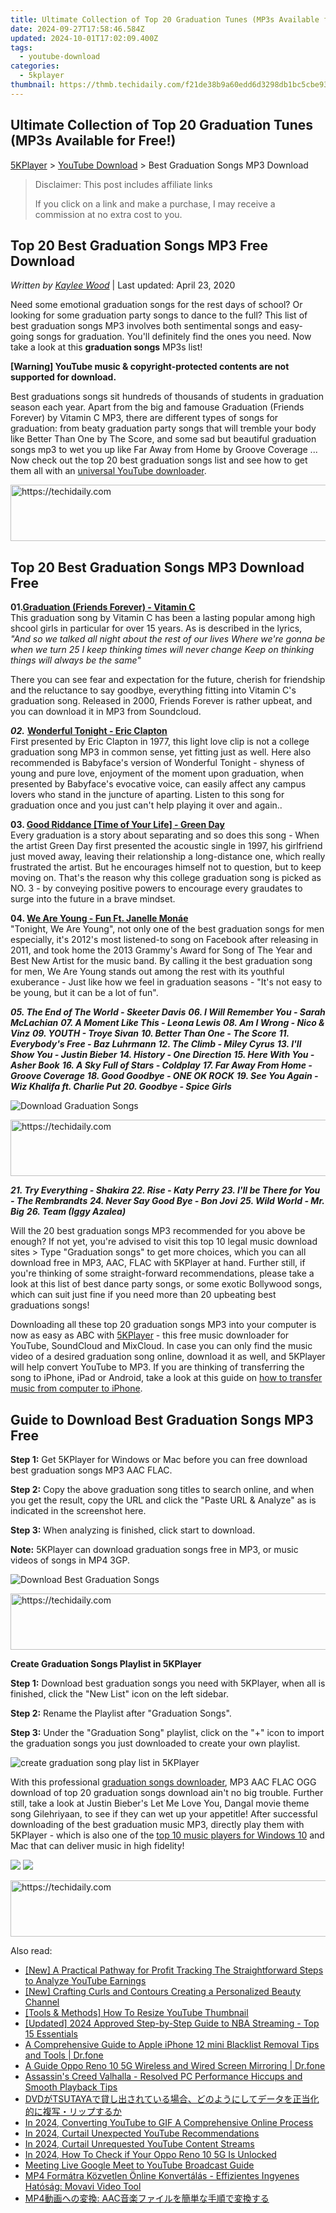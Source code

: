 ```yaml
---
title: Ultimate Collection of Top 20 Graduation Tunes (MP3s Available for Free!)
date: 2024-09-27T17:58:46.584Z
updated: 2024-10-01T17:02:09.400Z
tags:
  - youtube-download
categories:
  - 5kplayer
thumbnail: https://thmb.techidaily.com/f21de38b9a60edd6d3298db1bc5cbe93a61c6bb2511c6882fb283e99f7aa6165.jpg
---
```


## Ultimate Collection of Top 20 Graduation Tunes (MP3s Available for Free!)

[5KPlayer](https://tools.techidaily.com/5kplayer/products/) \> [YouTube Download](https://tools.techidaily.com/5kplayer/youtube-download/) \> Best Graduation Songs MP3 Download

>  Disclaimer: This post includes affiliate links
>
>  If you click on a link and make a purchase, I may receive a commission at no extra cost to you.
>

## Top 20 Best Graduation Songs MP3 Free Download

 _Written by [Kaylee Wood](https://www.quora.com/profile/Amanda-Hu-21)_ | Last updated: April 23, 2020 

Need some emotional graduation songs for the rest days of school? Or looking for some graduation party songs to dance to the full? This list of best graduation songs MP3 involves both sentimental songs and easy-going songs for graduation. You'll definitely find the ones you need. Now take a look at this **graduation songs** MP3s list!

**\[Warning\] YouTube music & copyright-protected contents are not supported for download.**

Best graduations songs sit hundreds of thousands of students in graduation season each year. Apart from the big and famouse Graduation (Friends Forever) by Vitamin C MP3, there are different types of songs for graduation: from beaty graduation party songs that will tremble your body like Better Than One by The Score, and some sad but beautiful graduation songs mp3 to wet you up like Far Away from Home by Groove Coverage ... Now check out the top 20 best graduation songs list and see how to get them all with an [universal YouTube downloader](https://tools.techidaily.com/5kplayer/youtube-download/). 

<!-- affiliate ads begin -->
<a href="https://appsumo.8odi.net/c/5597632/2082533/7443" target="_top" id="2082533">
  <img src="//a.impactradius-go.com/display-ad/7443-2082533" border="0" alt="https://techidaily.com" width="728" height="90"/>
</a>
<img height="0" width="0" src="https://appsumo.8odi.net/i/5597632/2082533/7443" style="position:absolute;visibility:hidden;" border="0" />
<!-- affiliate ads end -->

## Top 20 Best Graduation Songs MP3 Download Free

**01.[Graduation (Friends Forever) - Vitamin C](https://youtu.be/foyAOoVagWw)**  
 This graduation song by Vitamin C has been a lasting popular among high shcool girls in particular for over 15 years. As is described in the lyrics,   
_"And so we talked all night about the rest of our lives_ 
_Where we're gonna be when we turn 25_ 
_I keep thinking times will never change_ 
_Keep on thinking things will always be the same"_

There you can see fear and expectation for the future, cherish for friendship and the reluctance to say goodbye, everything fitting into Vitamin C's graduation song. Released in 2000, Friends Forever is rather upbeat, and you can download it in MP3 from Soundcloud.

_**02\.**_ **[Wonderful Tonight - Eric Clapton](https://youtu.be/vUSzL2leaFM)**  
 First presented by Eric Clapton in 1977, this light love clip is not a college graduation song MP3 in common sense, yet fitting just as well. Here also recommended is Babyface's version of Wonderful Tonight - shyness of young and pure love, enjoyment of the moment upon graduation, when presented by Babyface's evocative voice, can easily affect any campus lovers who stand in the juncture of aparting. Listen to this song for graduation once and you just can't help playing it over and again.. 

**03\. [Good Riddance \[Time of Your Life\] - Green Day](https://youtu.be/CnQ8N1KacJc)**  
 Every graduation is a story about separating and so does this song - When the artist Green Day first presented the acoustic single in 1997, his girlfriend just moved away, leaving their relationship a long-distance one, which really frustrated the artist. But he encourages himself not to question, but to keep moving on. That's the reason why this college graduation song is picked as NO. 3 - by conveying positive powers to encourage every graudates to surge into the future in a brave mindset.

**04\. [We Are Young - Fun Ft. Janelle Monáe](https://youtu.be/Sv6dMFF%5Fyts)**  
 "Tonight, We Are Young", not only one of the best graduation songs for men especially, it's 2012's most listened-to song on Facebook after releasing in 2011, and took home the 2013 Grammy's Award for Song of The Year and Best New Artist for the music band. By calling it the best graduation song for men, We Are Young stands out among the rest with its youthful exuberance - Just like how we feel in graduation seasons - "It's not easy to be young, but it can be a lot of fun".

_**05\. The End of The World - Skeeter Davis**_ 
_**06\. I Will Remember You - Sarah McLachian**_ 
 _**07\. A Moment Like This - Leona Lewis**_ 
 _**08\. Am I Wrong - Nico & Vinz**_ 
_**09\. YOUTH - Troye Sivan**_ 
_**10\. Better Than One - The Score**_ 
_**11\. Everybody's Free - Baz Luhrmann**_ 
_**12\. The Climb - Miley Cyrus**_ 
_**13\. I'll Show You - Justin Bieber**_ 
_**14\. History - One Direction**_ 
_**15\. Here With You - Asher Book**_ 
_**16\. A Sky Full of Stars - Coldplay**_ 
_**17\. Far Away From Home - Groove Coverage**_ 
_**18\. Good Goodbye - ONE OK ROCK**_ 
_**19\. See You Again - Wiz Khalifa ft. Charlie Put**_ 
_**20\. Goodbye - Spice Girls**_

![Download Graduation Songs](https://www.5kplayer.com/youtube-download/img/graduation-songs.jpg) 

<!-- affiliate ads begin -->
<a href="https://aligracehair.sjv.io/c/5597632/2006946/19272" target="_top" id="2006946">
  <img src="//a.impactradius-go.com/display-ad/19272-2006946" border="0" alt="https://techidaily.com" width="728" height="90"/>
</a>
<img height="0" width="0" src="https://aligracehair.sjv.io/i/5597632/2006946/19272" style="position:absolute;visibility:hidden;" border="0" />
<!-- affiliate ads end -->

**_21\. Try Everything - Shakira_** 
**_22\. Rise - Katy Perry_** 
 **_23\. I'll be There for You - The Rembrandts_** 
 **_24\. Never Say Good Bye - Bon Jovi_** 
**_25\. Wild World - Mr. Big_** 
 **_26\. Team (Iggy Azalea)_**

Will the 20 best graduation songs MP3 recommended for you above be enough? If not yet, you're advised to visit this top 10 legal music download sites > Type "Graduation songs" to get more choices, which you can all download free in MP3, AAC, FLAC with 5KPlayer at hand. Further still, if you're thinking of some straight-forward recommendations, please take a look at this list of best dance party songs, or some exotic Bollywood songs, which can suit just fine if you need more than 20 upbeating best graduations songs!

Downloading all these top 20 graduation songs MP3 into your computer is now as easy as ABC with [5KPlayer](https://tools.techidaily.com/5kplayer/products/) \- this free music downloader for YouTube, SoundCloud and MixCloud. In case you can only find the music video of a desired graduation song online, download it as well, and 5KPlayer will help convert YouTube to MP3\. If you are thinking of transferring the song to iPhone, iPad or Android, take a look at this guide on [how to transfer music from computer to iPhone](https://tools.techidaily.com/5kplayer/youtube-download/). 

##  Guide to Download Best Graduation Songs MP3 Free

**Step 1:** Get 5KPlayer for Windows or Mac before you can free download best graduation songs MP3 AAC FLAC. 

**Step 2:** Copy the above graduation song titles to search online, and when you get the result, copy the URL and click the "Paste URL & Analyze" as is indicated in the screenshot here. 

**Step 3:** When analyzing is finished, click start to download. 

**Note:** 5KPlayer can download graduation songs free in MP3, or music videos of songs in MP4 3GP.

![Download Best Graduation Songs](https://www.5kplayer.com/youtube-download/img/download-graduation-song.jpg)

<!-- affiliate ads begin -->
<a href="https://aligracehair.sjv.io/c/5597632/1959778/19272" target="_top" id="1959778">
  <img src="//a.impactradius-go.com/display-ad/19272-1959778" border="0" alt="https://techidaily.com" width="728" height="90"/>
</a>
<img height="0" width="0" src="https://aligracehair.sjv.io/i/5597632/1959778/19272" style="position:absolute;visibility:hidden;" border="0" />
<!-- affiliate ads end -->

**Create Graduation Songs Playlist in 5KPlayer**

**Step 1:** Download best graduation songs you need with 5KPlayer, when all is finished, click the "New List" icon on the left sidebar.

**Step 2:** Rename the Playlist after "Graduation Songs". 

**Step 3:** Under the "Graduation Song" playlist, click on the "+" icon to import the graduation songs you just downloaded to create your own playlist.

![create graduation song play list in 5KPlayer](https://www.5kplayer.com/youtube-download/img/download-graduation-song-playlist.jpg) 

With this professional [graduation songs downloader](https://tools.techidaily.com/5kplayer/youtube-download/), MP3 AAC FLAC OGG download of top 20 graduation songs download ain't no big trouble. Further still, take a look at Justin Bieber's Let Me Love You, Dangal movie theme song Gilehriyaan, to see if they can wet up your appetitle! After successful downloading of the best graduation music MP3, directly play them with 5KPlayer - which is also one of the [top 10 music players for Windows 10](https://tools.techidaily.com/5kplayer/video-music-player/) and Mac that can deliver music in high fidelity!

[![](https://www.5kplayer.com/youtube-download/../button/freedownwhitewin.png)](https://tools.techidaily.com/5kplayer/products/) [![](https://www.5kplayer.com/youtube-download/../button/freedownbackmac.png)](https://tools.techidaily.com/5kplayer/products/)

<!-- affiliate ads begin -->
<a href="https://appsumo.8odi.net/c/5597632/2068412/7443" target="_top" id="2068412">
  <img src="//a.impactradius-go.com/display-ad/7443-2068412" border="0" alt="https://techidaily.com" width="728" height="90"/>
</a>
<img height="0" width="0" src="https://appsumo.8odi.net/i/5597632/2068412/7443" style="position:absolute;visibility:hidden;" border="0" />
<!-- affiliate ads end -->

<ins class="adsbygoogle"
     style="display:block"
     data-ad-format="autorelaxed"
     data-ad-client="ca-pub-7571918770474297"
     data-ad-slot="1223367746"></ins>

<ins class="adsbygoogle"
     style="display:block"
     data-ad-client="ca-pub-7571918770474297"
     data-ad-slot="8358498916"
     data-ad-format="auto"
     data-full-width-responsive="true"></ins>

<span class="atpl-alsoreadstyle">Also read:</span>
<div><ul>
<li><a href="https://youtube-video-recordings.techidaily.com/new-a-practical-pathway-for-profit-tracking-the-straightforward-steps-to-analyze-youtube-earnings/"><u>[New] A Practical Pathway for Profit Tracking The Straightforward Steps to Analyze YouTube Earnings</u></a></li>
<li><a href="https://youtube-video-recordings.techidaily.com/new-crafting-curls-and-contours-creating-a-personalized-beauty-channel/"><u>[New] Crafting Curls and Contours Creating a Personalized Beauty Channel</u></a></li>
<li><a href="https://youtube-video-recordings.techidaily.com/tools-and-methods-how-to-resize-youtube-thumbnail/"><u>[Tools & Methods] How To Resize YouTube Thumbnail</u></a></li>
<li><a href="https://article-files.techidaily.com/updated-2024-approved-step-by-step-guide-to-nba-streaming-top-15-essentials/"><u>[Updated] 2024 Approved Step-by-Step Guide to NBA Streaming - Top 15 Essentials</u></a></li>
<li><a href="https://iphone-unlock.techidaily.com/a-comprehensive-guide-to-apple-iphone-12-mini-blacklist-removal-tips-and-tools-drfone-by-drfone-ios/"><u>A Comprehensive Guide to Apple iPhone 12 mini Blacklist Removal Tips and Tools | Dr.fone</u></a></li>
<li><a href="https://screen-mirror.techidaily.com/a-guide-oppo-reno-10-5g-wireless-and-wired-screen-mirroring-drfone-by-drfone-android/"><u>A Guide Oppo Reno 10 5G Wireless and Wired Screen Mirroring | Dr.fone</u></a></li>
<li><a href="https://program-issues.techidaily.com/assassins-creed-valhalla-resolved-pc-performance-hiccups-and-smooth-playback-tips/"><u>Assassin's Creed Valhalla - Resolved PC Performance Hiccups and Smooth Playback Tips</u></a></li>
<li><a href="https://win11.techidaily.com/dvdtsutaya/"><u>DVDがTSUTAYAで貸し出されている場合、どのようにしてデータを正当化的に複写・リップするか</u></a></li>
<li><a href="https://youtube-video-recordings.techidaily.com/in-2024-converting-youtube-to-gif-a-comprehensive-online-process/"><u>In 2024, Converting YouTube to GIF A Comprehensive Online Process</u></a></li>
<li><a href="https://youtube-video-recordings.techidaily.com/in-2024-curtail-unexpected-youtube-recommendations/"><u>In 2024, Curtail Unexpected YouTube Recommendations</u></a></li>
<li><a href="https://youtube-video-recordings.techidaily.com/in-2024-curtail-unrequested-youtube-content-streams/"><u>In 2024, Curtail Unrequested YouTube Content Streams</u></a></li>
<li><a href="https://sim-unlock.techidaily.com/in-2024-how-to-check-if-your-oppo-reno-10-5g-is-unlocked-by-drfone-android/"><u>In 2024, How To Check if Your Oppo Reno 10 5G Is Unlocked</u></a></li>
<li><a href="https://youtube-video-recordings.techidaily.com/meeting-live-google-meet-to-youtube-broadcast-guide/"><u>Meeting Live Google Meet to YouTube Broadcast Guide</u></a></li>
<li><a href="https://win-amazing.techidaily.com/mp4-formatra-kozvetlen-online-konvertalas-effizientes-ingyenes-hatosag-movavi-video-tool/"><u>MP4 Formátra Közvetlen Önline Konvertálás - Effizientes Ingyenes Hatóság: Movavi Video Tool</u></a></li>
<li><a href="https://discord-videos.techidaily.com/mp4-aac/"><u>MP4動画への変換: AAC音楽ファイルを簡単な手順で変換する</u></a></li>
</ul></div>

